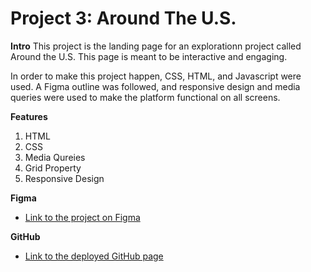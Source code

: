 # Project 3: Around The U.S.

**Intro**
This project is the landing page for an explorationn project called Around the U.S. This page is meant to be interactive and engaging.

In order to make this project happen, CSS, HTML, and Javascript were used. A Figma outline was followed, and responsive design and media queries were used to make the platform functional on all screens.   

**Features**
1. HTML
2. CSS
3. Media Qureies
4. Grid Property
5. Responsive Design
  
**Figma**  
  
* [Link to the project on Figma](https://www.figma.com/file/ii4xxsJ0ghevUOcssTlHZv/Sprint-3%3A-Around-the-US?node-id=0%3A1)  
  
**GitHub**  
  
* [Link to the deployed GitHub page](https://natsen1004.github.io/se_project_aroundtheus/)
